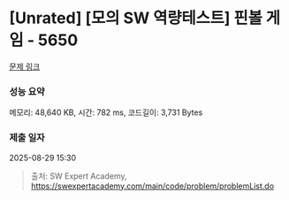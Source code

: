 # [Unrated] [모의 SW 역량테스트] 핀볼 게임 - 5650 

[문제 링크](https://swexpertacademy.com/main/code/problem/problemDetail.do?contestProbId=AWXRF8s6ezEDFAUo) 

### 성능 요약

메모리: 48,640 KB, 시간: 782 ms, 코드길이: 3,731 Bytes

### 제출 일자

2025-08-29 15:30



> 출처: SW Expert Academy, https://swexpertacademy.com/main/code/problem/problemList.do